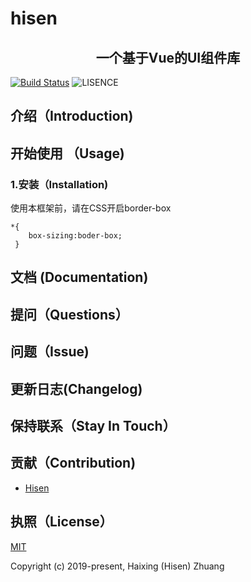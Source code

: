 # hisen
<h2 align="center">一个基于Vue的UI组件库</h2>

[![Build Status](https://travis-ci.org/zhuanghaixin/hisen.svg?branch=master)](https://travis-ci.org/zhuanghaixin/hisen)
![LISENCE](https://img.shields.io/npm/l/express.svg)

## 介绍（Introduction)
## 开始使用 （Usage)
### 1.安装（Installation)
使用本框架前，请在CSS开启border-box
```
*{
    box-sizing:boder-box;
 }
```
## 文档 (Documentation)
## 提问（Questions）
## 问题（Issue)
## 更新日志(Changelog)
## 保持联系（Stay In Touch）
## 贡献（Contribution)
- [Hisen](https://github.com/zhuanghaixin)
## 执照（License）
[MIT](http://opensource.org/licenses/MIT)

Copyright (c) 2019-present, Haixing (Hisen) Zhuang